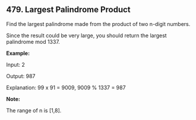 ## 479. Largest Palindrome Product

<p>Find the largest palindrome made from the product of two n-digit numbers.</p>
<p> Since the result could be very large, you should return the largest palindrome mod 1337.</p>

<p><b>Example:</b>
<p>Input: 2</p>
<p>Output: 987</p>
<p>Explanation: 99 x 91 = 9009, 9009 % 1337 = 987
</p>
</p>


<p><b>Note:</b>
<p>The range of n is [1,8].</p>
</p>

